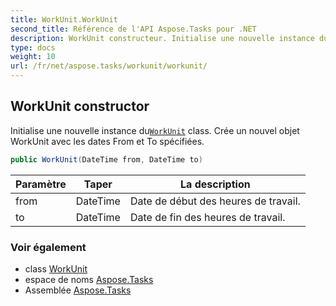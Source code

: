 ```yaml
---
title: WorkUnit.WorkUnit
second_title: Référence de l'API Aspose.Tasks pour .NET
description: WorkUnit constructeur. Initialise une nouvelle instance duWorkUnit class. Crée un nouvel objet WorkUnit avec les dates From et To spécifiées.
type: docs
weight: 10
url: /fr/net/aspose.tasks/workunit/workunit/
---
```

## WorkUnit constructor

Initialise une nouvelle instance du[`WorkUnit`](../) class. Crée un nouvel objet WorkUnit avec les dates From et To spécifiées.

```csharp
public WorkUnit(DateTime from, DateTime to)
```

| Paramètre | Taper | La description |
| --- | --- | --- |
| from | DateTime | Date de début des heures de travail. |
| to | DateTime | Date de fin des heures de travail. |

### Voir également

* class [WorkUnit](../)
* espace de noms [Aspose.Tasks](../../workunit/)
* Assemblée [Aspose.Tasks](../../../)


